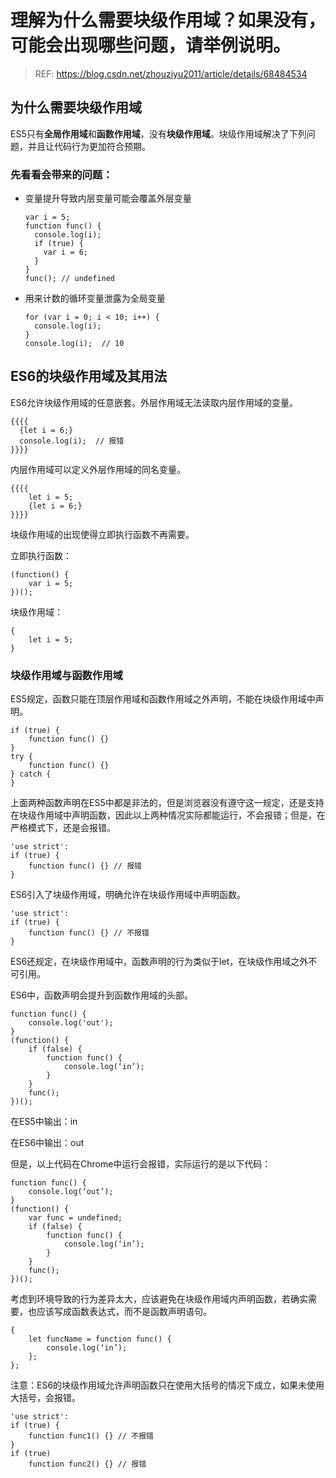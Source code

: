 # 理解为什么需要块级作用域？如果没有，可能会出现哪些问题，请举例说明。

> REF: https://blog.csdn.net/zhouziyu2011/article/details/68484534

## 为什么需要块级作用域

ES5只有**全局作用域**和**函数作用域**，没有**块级作用域**。块级作用域解决了下列问题，并且让代码行为更加符合预期。

### 先看看会带来的问题：

  * 变量提升导致内层变量可能会覆盖外层变量

    ```
    var i = 5;
    function func() {
      console.log(i);
      if (true) {
        var i = 6;
      }
    }
    func(); // undefined
    ```

  * 用来计数的循环变量泄露为全局变量

    ```
    for (var i = 0; i < 10; i++) {  
      console.log(i);  
    }  
    console.log(i);  // 10
    ```

## ES6的块级作用域及其用法

ES6允许块级作用域的任意嵌套。外层作用域无法读取内层作用域的变量。

```
{{{{
  {let i = 6;}
  console.log(i);  // 报错
}}}}
```

内层作用域可以定义外层作用域的同名变量。

```
{{{{
	let i = 5;
	{let i = 6;}
}}}}
```

块级作用域的出现使得立即执行函数不再需要。

立即执行函数：

```
(function() {
	var i = 5;
})();
```

块级作用域：

```
{
	let i = 5;
}
```

### 块级作用域与函数作用域

ES5规定，函数只能在顶层作用域和函数作用域之外声明，不能在块级作用域中声明。

```
if (true) {
	function func() {}
}
try {
	function func() {}
} catch {
}
```

上面两种函数声明在ES5中都是非法的，但是浏览器没有遵守这一规定，还是支持在块级作用域中声明函数，因此以上两种情况实际都能运行，不会报错；但是，在严格模式下，还是会报错。

```
'use strict':
if (true) {
	function func() {} // 报错
}
```

ES6引入了块级作用域，明确允许在块级作用域中声明函数。

```
'use strict':
if (true) {
	function func() {} // 不报错
}
```

ES6还规定，在块级作用域中，函数声明的行为类似于let，在块级作用域之外不可引用。

ES6中，函数声明会提升到函数作用域的头部。

```
function func() {
	console.log('out');
}
(function() {
	if (false) {
		function func() {
			console.log(‘in’);
		}
	}
	func();
})();
```

在ES5中输出：in

在ES6中输出：out

但是，以上代码在Chrome中运行会报错，实际运行的是以下代码：

```
function func() {
	console.log(‘out’);
}
(function() {
	var func = undefined;
	if (false) {
		function func() {
			console.log(‘in’);
		}
	}
	func();
})();
```

考虑到环境导致的行为差异太大，应该避免在块级作用域内声明函数，若确实需要，也应该写成函数表达式，而不是函数声明语句。

```
{
	let funcName = function func() {
		console.log(‘in’);
	};
};
```

注意：ES6的块级作用域允许声明函数只在使用大括号的情况下成立，如果未使用大括号，会报错。

```
'use strict':
if (true) {
	function func1() {} // 不报错
}
if (true)
	function func2() {} // 报错
```